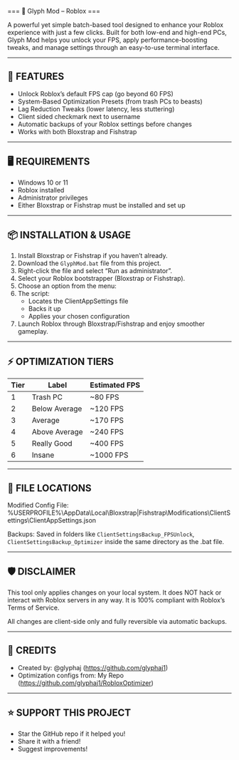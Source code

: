 
=== 🌟 Glyph Mod – Roblox ===


A powerful yet simple batch-based tool designed to enhance your Roblox experience 
with just a few clicks. Built for both low-end and high-end PCs, Glyph Mod helps you 
unlock your FPS, apply performance-boosting tweaks, and manage settings through 
an easy-to-use terminal interface.

------------------------------
🚀 FEATURES
------------------------------
- Unlock Roblox’s default FPS cap (go beyond 60 FPS)
- System-Based Optimization Presets (from trash PCs to beasts)
- Lag Reduction Tweaks (lower latency, less stuttering)
- Client sided checkmark next to username
- Automatic backups of your Roblox settings before changes
- Works with both Bloxstrap and Fishstrap

------------------------------
🖥️ REQUIREMENTS
------------------------------
- Windows 10 or 11
- Roblox installed
- Administrator privileges
- Either Bloxstrap or Fishstrap must be installed and set up

------------------------------
📦 INSTALLATION & USAGE
------------------------------
1. Install Bloxstrap or Fishstrap if you haven’t already.
2. Download the `GlyphMod.bat` file from this project.
3. Right-click the file and select “Run as administrator”.
4. Select your Roblox bootstrapper (Bloxstrap or Fishstrap).
5. Choose an option from the menu:
6. The script:
   - Locates the ClientAppSettings file
   - Backs it up
   - Applies your chosen configuration
7. Launch Roblox through Bloxstrap/Fishstrap and enjoy smoother gameplay.

-------------------------------------------
⚡ OPTIMIZATION TIERS                    
-------------------------------------------
| Tier | Label           | Estimated FPS  |
|------|------------------|---------------|
| 1    | Trash PC         | ~80 FPS       |
| 2    | Below Average    | ~120 FPS      |
| 3    | Average          | ~170 FPS      |
| 4    | Above Average    | ~240 FPS      |
| 5    | Really Good      | ~400 FPS      |
| 6    | Insane           | ~1000 FPS     |

------------------------------
📂 FILE LOCATIONS
------------------------------
Modified Config File:
%USERPROFILE%\AppData\Local\Bloxstrap|Fishstrap\Modifications\ClientSettings\ClientAppSettings.json

Backups:
Saved in folders like `ClientSettingsBackup_FPSUnlock`, `ClientSettingsBackup_Optimizer`
inside the same directory as the .bat file.

------------------------------
🛡️ DISCLAIMER
------------------------------
This tool only applies changes on your local system. It does NOT hack or interact with 
Roblox servers in any way. It is 100% compliant with Roblox’s Terms of Service.

All changes are client-side only and fully reversible via automatic backups.

------------------------------
🙌 CREDITS
------------------------------
- Created by: @glyphaj (https://github.com/glyphaj1)
- Optimization configs from: My Repo (https://github.com/glyphaj1/RobloxOptimizer)

------------------------------
⭐ SUPPORT THIS PROJECT
------------------------------
- Star the GitHub repo if it helped you!
- Share it with a friend!
- Suggest improvements!
